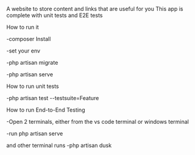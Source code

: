 A website to store content and links that are useful for you
This app is complete with unit tests and E2E tests


How to run it

-composer Install

-set your env

-php artisan migrate

-php artisan serve


How to run unit tests

-php artisan test --testsuite=Feature


How to run End-to-End Testing

-Open 2 terminals, either from the vs code terminal or windows terminal

-run php artisan serve

and other terminal runs
-php artisan dusk
